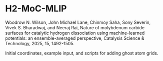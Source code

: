 # H2-MoC-MLIP
 Woodrow N. Wilson, John Michael Lane, Chinmoy Saha, Sony Severin, Vivek S. Bharadwaj, and  Neeraj Rai, Nature of molybdenum carbide surfaces for catalytic hydrogen dissociation using machine-learned potentials: an ensemble-averaged perspective, Catalysis Science \& Technology, 2025, 15, 1492-1505.


Initial coordinates, example input, and scripts for adding ghost atom grids.
